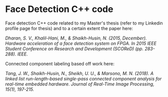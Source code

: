 # Face Detection C++ code

Face detection C++ code related to my Master's thesis (refer to my Linkedin profile page for thesis) and to a certain extent the paper here:

<cite> Dharan, S. V., Khalil-Hani, M., & Shaikh-Husin, N. (2015, December). Hardware acceleration of a face detection system on FPGA. In 2015 IEEE Student Conference on Research and Development (SCOReD) (pp. 283-288). IEEE. </cite>

Connected component labeling based off work here:

<cite>Tang, J. W., Shaikh-Husin, N., Sheikh, U. U., & Marsono, M. N. (2018). A linked list run-length-based single-pass connected component analysis for real-time embedded hardware. Journal of Real-Time Image Processing, 15(1), 197-215.</cite>
